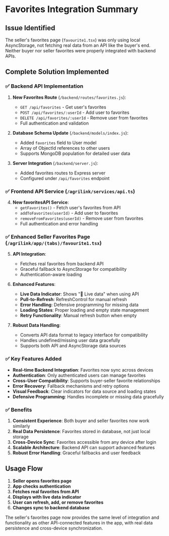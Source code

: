 # Favorites Integration Summary

## Issue Identified
The seller's favorites page (`favourite1.tsx`) was only using local AsyncStorage, not fetching real data from an API like the buyer's end. Neither buyer nor seller favorites were properly integrated with backend APIs.

## Complete Solution Implemented

### ✅ **Backend API Implementation**

1. **New Favorites Route** (`/backend/routes/favorites.js`):
   - `GET /api/favorites` - Get user's favorites
   - `POST /api/favorites/:userId` - Add user to favorites
   - `DELETE /api/favorites/:userId` - Remove user from favorites
   - Full authentication and validation

2. **Database Schema Update** (`/backend/models/index.js`):
   - Added `favorites` field to User model
   - Array of ObjectId references to other users
   - Supports MongoDB population for detailed user data

3. **Server Integration** (`/backend/server.js`):
   - Added favorites routes to Express server
   - Configured under `/api/favorites` endpoint

### ✅ **Frontend API Service** (`/agrilink/services/api.ts`)

4. **New favoritesAPI Service**:
   - `getFavorites()` - Fetch user's favorites from API
   - `addToFavorites(userId)` - Add user to favorites
   - `removeFromFavorites(userId)` - Remove user from favorites
   - Full authentication and error handling

### ✅ **Enhanced Seller Favorites Page** (`/agrilink/app/(tabs)/favourite1.tsx`)

5. **API Integration**:
   - Fetches real favorites from backend API
   - Graceful fallback to AsyncStorage for compatibility
   - Authentication-aware loading

6. **Enhanced Features**:
   - **Live Data Indicator**: Shows "📡 Live data" when using API
   - **Pull-to-Refresh**: RefreshControl for manual refresh
   - **Error Handling**: Defensive programming for missing data
   - **Loading States**: Proper loading and empty state management
   - **Retry Functionality**: Manual refresh button when empty

7. **Robust Data Handling**:
   - Converts API data format to legacy interface for compatibility
   - Handles undefined/missing user data gracefully
   - Supports both API and AsyncStorage data sources

### ✅ **Key Features Added**

- **Real-time Backend Integration**: Favorites now sync across devices
- **Authentication**: Only authenticated users can manage favorites
- **Cross-User Compatibility**: Supports buyer-seller favorite relationships
- **Error Recovery**: Fallback mechanisms and retry options
- **Visual Feedback**: Clear indicators for data source and loading states
- **Defensive Programming**: Handles incomplete or missing data gracefully

### ✅ **Benefits**

1. **Consistent Experience**: Both buyer and seller favorites now work similarly
2. **Real Data Persistence**: Favorites stored in database, not just local storage
3. **Cross-Device Sync**: Favorites accessible from any device after login
4. **Scalable Architecture**: Backend API can support advanced features
5. **Robust Error Handling**: Graceful fallbacks and user feedback

## Usage Flow

1. **Seller opens favorites page**
2. **App checks authentication**
3. **Fetches real favorites from API**
4. **Displays with live data indicator**
5. **User can refresh, add, or remove favorites**
6. **Changes sync to backend database**

The seller's favorites page now provides the same level of integration and functionality as other API-connected features in the app, with real data persistence and cross-device synchronization.
